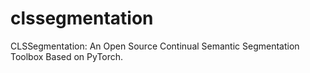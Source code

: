 # clssegmentation
CLSSegmentation: An Open Source Continual Semantic Segmentation Toolbox Based on PyTorch.
